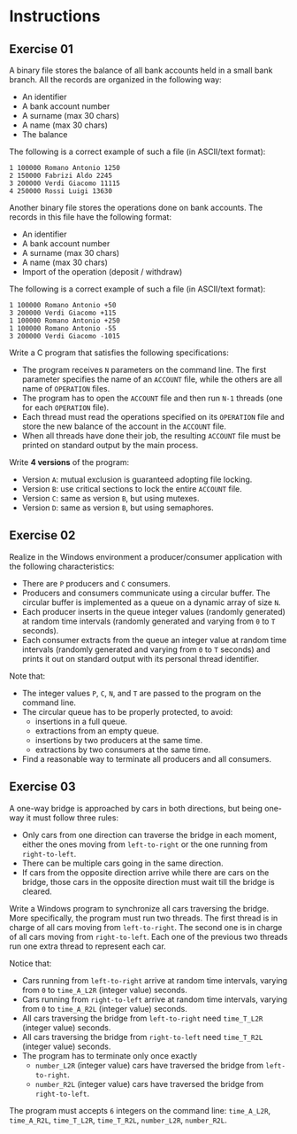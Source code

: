 # Instructions

## Exercise 01

A binary file stores the balance of all bank accounts held in a small bank branch. All the records are organized in the following way:

- An identifier
- A bank account number
- A surname (max 30 chars)
- A name (max 30 chars)
- The balance

The following is a correct example of such a file (in ASCII/text format):

    1 100000 Romano Antonio 1250
    2 150000 Fabrizi Aldo 2245
    3 200000 Verdi Giacomo 11115
    4 250000 Rossi Luigi 13630

Another binary file stores the operations done on bank accounts. The records in this file have the following format:

- An identifier
- A bank account number
- A surname (max 30 chars)
- A name (max 30 chars)
- Import of the operation (deposit / withdraw)

The following is a correct example of such a file (in ASCII/text format):

    1 100000 Romano Antonio +50
    3 200000 Verdi Giacomo +115
    1 100000 Romano Antonio +250
    1 100000 Romano Antonio -55
    3 200000 Verdi Giacomo -1015

Write a C program that satisfies the following specifications:

- The program receives ```N``` parameters on the command line. The first parameter specifies the name of an ```ACCOUNT``` file, while the others are all name of ```OPERATION``` files.
- The program has to open the ```ACCOUNT``` file and then run ```N-1``` threads (one for each ```OPERATION``` file).
- Each thread must read the operations specified on its ```OPERATION``` file and store the new balance of the account in the ```ACCOUNT``` file.
- When all threads have done their job, the resulting ```ACCOUNT``` file must be printed on standard output by the main process.

Write **4 versions** of the program:

- Version ```A```: mutual exclusion is guaranteed adopting file locking.
- Version ```B```: use critical sections to lock the entire ```ACCOUNT``` file.
- Version ```C```: same as version ```B```, but using mutexes.
- Version ```D```: same as version ```B```, but using semaphores.

## Exercise 02

Realize in the Windows environment a producer/consumer application with the following characteristics:

- There are ```P``` producers and ```C``` consumers.
- Producers and consumers communicate using a circular buffer. The circular buffer is implemented as a queue on a dynamic array of size ```N```.
- Each producer inserts in the queue integer values (randomly generated) at random time intervals (randomly generated and varying from ```0``` to ```T``` seconds).
- Each consumer extracts from the queue an integer value at random time intervals (randomly generated and varying from ```0``` to ```T``` seconds) and prints it out on standard output with its personal thread identifier.

Note that:

- The integer values ```P```, ```C```, ```N```, and ```T``` are passed to the program on the command line.
- The circular queue has to be properly protected, to avoid:
  - insertions in a full queue.
  - extractions from an empty queue.
  - insertions by two producers at the same time.
  - extractions by two consumers at the same time.
- Find a reasonable way to terminate all producers and all consumers.

## Exercise 03

A one-way bridge is approached by cars in both directions, but being one-way it must follow three rules:

- Only cars from one direction can traverse the bridge in each moment, either the ones moving from ```left-to-right``` or the one running from ```right-to-left```.
- There can be multiple cars going in the same direction.
- If cars from the opposite direction arrive while there are cars on the bridge, those cars in the opposite direction must wait till the bridge is cleared.

Write a Windows program to synchronize all cars traversing the bridge. More specifically, the program must run two threads. The first thread is in charge of all cars moving from ```left-to-right```. The second one is in charge of all cars moving from ```right-to-left```. Each one of the previous two threads run one extra thread to represent each car.

Notice that:

- Cars running from ```left-to-right``` arrive at random time intervals, varying from ```0``` to ```time_A_L2R``` (integer value) seconds.
- Cars running from ```right-to-left``` arrive at random time intervals, varying from ```0``` to ```time_A_R2L``` (integer value) seconds.
- All cars traversing the bridge from ```left-to-right``` need ```time_T_L2R``` (integer value) seconds.
- All cars traversing the bridge from ```right-to-left``` need ```time_T_R2L``` (integer value) seconds.
- The program has to terminate only once exactly
  - ```number_L2R``` (integer value) cars have traversed the bridge from ```left-to-right```.
  - ```number_R2L``` (integer value) cars have traversed the bridge from ```right-to-left```.

The program must accepts ```6``` integers on the command line: ```time_A_L2R```, ```time_A_R2L```, ```time_T_L2R```, ```time_T_R2L```, ```number_L2R```, ```number_R2L```.
